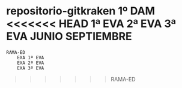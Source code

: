repositorio-gitkraken
1º DAM
<<<<<<< HEAD
1ª EVA
2ª EVA
3ª EVA
JUNIO
SEPTIEMBRE
=======
    RAMA-ED
        EXA 1ª EVA
        EXA 2ª EVA
        EXA 3ª EVA
>>>>>>> RAMA-ED
